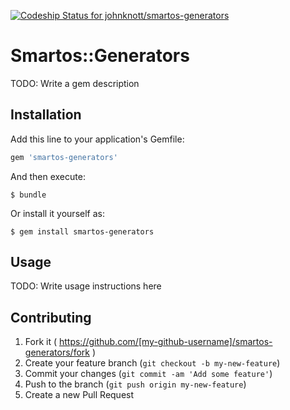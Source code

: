[ ![Codeship Status for johnknott/smartos-generators](https://www.codeship.io/projects/210d62d0-46ad-0132-16d3-124ef0ebe42e/status)](https://www.codeship.io/projects/45382)

# Smartos::Generators

TODO: Write a gem description

## Installation

Add this line to your application's Gemfile:

```ruby
gem 'smartos-generators'
```

And then execute:

    $ bundle

Or install it yourself as:

    $ gem install smartos-generators

## Usage

TODO: Write usage instructions here

## Contributing

1. Fork it ( https://github.com/[my-github-username]/smartos-generators/fork )
2. Create your feature branch (`git checkout -b my-new-feature`)
3. Commit your changes (`git commit -am 'Add some feature'`)
4. Push to the branch (`git push origin my-new-feature`)
5. Create a new Pull Request
